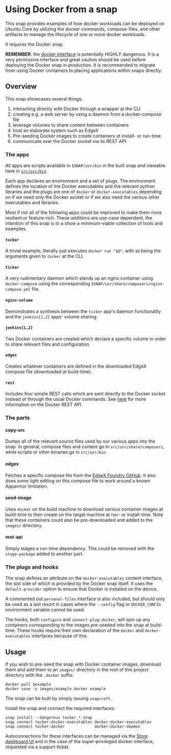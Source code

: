 # Using Docker from a snap

This snap provides examples of how docker workloads can be deployed on Ubuntu
Core by utilizing the docker commands, compose-files, and other artifacts to
manage the lifecycle of one or more docker workloads.

It requires the Docker snap.


**REMEMBER**: the [docker interface](https://github.com/snapcore/snapd/blob/cdf2a1577ac7b8f98b1201b0ae5fd8f3b3d10a52/interfaces/builtin/docker_support.go#L59-L63)
is potentially HIGHLY dangerous. It is a very permissive interface and great
caution should be used before deploying the Docker snap in production. It is
recommended to migrate from using Docker containers to placing applications
within snaps directly.


## Overview

This snap showcases several things:

1) interacting directly with Docker through a wrapper at the CLI
2) creating e.g. a web server by using a daemon from a docker-compose file
3) leverage volumes to share content between containers
4) host an elaborate system such as EdgeX
5) Pre-seeding Docker images to create containers at install- or run-time
6) communicate over the Docker socket via its REST API


### The apps

All apps are scripts available in `$SNAP/usr/bin` in the built snap and viewable
here in [`src/usr/bin`](src/usr/bin).

Each app declares an environment and a set of plugs. The environment defines the
location of the Docker executables and the relevant python libraries and the
plugs are one of `docker` or `docker-executables` depending on if we need *only* the
Docker socket or if we also need the various other executables and libraries.

Most if not all of the following apps could be improved to make them more
resilient or feature-rich. These additions are use-case dependent, the intention
of this snap is to a show a minimum-viable collection of tools and examples.

#### `tocker`

A trivial example; literally just executes `docker run "$@"`, with `$@` being
the arguments given to `tocker` at the CLI.


#### `ticker`

A very rudimentary daemon which stands up an nginx container using
`docker-compose` using the corresponding
`$SNAP/usr/share/composers/nginx-compose.yml` file.


#### `nginx-volume`

Demonstrates a synthesis between the `ticker` app's daemon functionality and the
`jenkins{1,2}` apps' volume sharing.


#### `jenkins{1,2}`

Two Docker containers are created which declare a specific volume in order to
share relevant files and configuration.


#### `edgex`

Creates whatever containers are defined in the downloaded EdgeX compose file
(downloaded at build-time).


#### `rest`

Includes four simple REST calls which are sent directly to the Docker socket
instead of through the usual Docker commands. See
[here](https://docs.docker.com/engine/api/) for more information on the Docker
REST API.


### The parts


#### copy-src

Dumps all of the relevant source files used by our various apps into the snap.
In general, compose files and content go in `src/usr/share/composers`, while
scripts or other binaries go in `src/usr/bin`.


#### edgex

Fetches a specific compose file from the [EdgeX Foundry
GitHub](https://github.com/edgexfoundry). It also does some light editing on
this compose file to work around a known Apparmor limitation.


#### seed-image

Uses `docker` on the build machine to download various container images at
build-time to then create on the target machine at run- or install-time. Note
that these containers could also be pre-downloaded and added to the `images/`
directory.


#### rest-api

Simply stages a run-time dependency. This could be removed with the
`stage-package` added to another part.


### The plugs and hooks

The snap defines an attribute on the `docker-executables` content interface, the
slot side of which is provided by the Docker snap itself. It uses the
`default-provider` option to ensure that Docker is installed on the device.

A commented out `personal-files` interface is also included, but should only be
used as a last resort in cases where the `--config` flag or `DOCKER_CONFIG`
environment variable cannot be used.

The hooks, both `configure` and `connect-plug-docker`, will spin up any
containers corresponding to the images pre-seeded into the snap at build-time.
These hooks require their own declaration of the `docker` and
`docker-executables` interfaces because of this.


## Usage

If you wish to pre-seed the snap with Docker container images, download them and
add them to an `images/` directory in the root of this project directory with
the `.docker` suffix:

```
docker pull $example
docker save -o images/example.docker example
```

The snap can be built by simply issuing `snapcraft`.

Install the snap and connect the required interfaces:

```
snap install --dangerous tocker_*.snap
snap connect tocker:docker-executables docker:docker-executables
snap connect tocker:docker             docker:docker-daemon
```

Autoconnections for these interfaces can be managed via the [Store dashboard
UI](dashboard.snapcraft.io) and in the case of the super-privileged docker
interface, requested via a support ticket.
